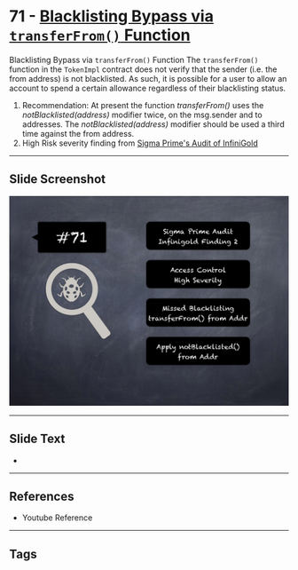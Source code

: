 
# 71 - [Blacklisting Bypass via `transferFrom()` Function](./Blacklisting%20Bypass%20via%20`transferFrom()`%20Function.md)

Blacklisting Bypass via `transferFrom()` Function The `transferFrom()` function in the `TokenImpl` contract does not verify that the sender (i.e. the from address) is not blacklisted. As such, it is possible for a user to allow an account to spend a certain allowance regardless of their blacklisting status.


1. Recommendation: At present the function _transferFrom()_ uses the _notBlacklisted(address)_ modifier twice, on the msg.sender and to addresses. The _notBlacklisted(address)_ modifier should be used a third time against the from address.
2. High Risk severity finding from [Sigma Prime's Audit of InfiniGold](https://github.com/sigp/public-audits/raw/master/infinigold/review.pdf)


___
## Slide Screenshot
![071.png](../../images/7.%20Audit%20Findings%20101/071.png)
___
## Slide Text
- 
___
## References
- Youtube Reference
___
## Tags
